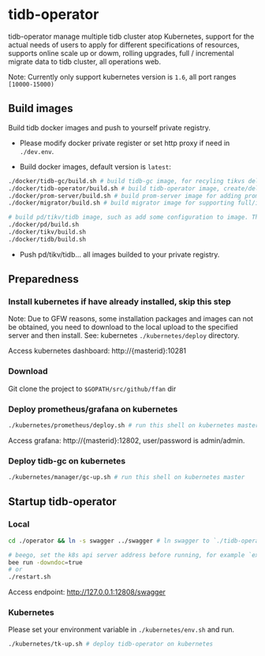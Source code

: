 # tidb-operator

tidb-operator manage multiple tidb cluster atop Kubernetes, support for the actual needs of users to apply for different specifications of resources, supports online scale up or dowm, rolling upgrades, full / incremental migrate data to tidb cluster, all operations web.

Note: Currently only support kubernetes version is `1.6`, all port ranges `[10000-15000)`

## Build images

Build tidb docker images and push to yourself private registry.

* Please modify docker private register or set http proxy if need in `./dev.env`.

* Build docker images, default version is `latest`:

```bash
./docker/tidb-gc/build.sh # build tidb-gc image, for recyling tikvs deleted and delete prometheus metrics...
./docker/tidb-operator/build.sh # build tidb-operator image, create/delete/scale/upgrade tidb cluster
./docker/prom-server/build.sh # build prom-server image for adding prometheus config to image
./docker/migrator/build.sh # build migrator image for supporting full/incremental migrate mysql data to tidb cluster

# build pd/tikv/tidb image, such as add some configuration to image. The official image on docker.com doesn't have
./docker/pd/build.sh
./docker/tikv/build.sh
./docker/tidb/build.sh
```

* Push pd/tikv/tidb... all images builded to your private registry.

## Preparedness

### Install kubernetes if have already installed, skip this step

Note: Due to GFW reasons, some installation packages and images can not be obtained, you need to download to the local upload to the specified server and then install. See: kubernetes `./kubernetes/deploy` directory.

Access kubernetes dashboard: http://{masterid}:10281

### Download

Git clone the project to `$GOPATH/src/github/ffan` dir

### Deploy prometheus/grafana on kubernetes

```bash
./kubernetes/prometheus/deploy.sh # run this shell on kubernetes master
```

Access grafana: http://{masterid}:12802, user/password is admin/admin.

### Deploy tidb-gc on kubernetes

```bash
./kubernetes/manager/gc-up.sh # run this shell on kubernetes master
```

## Startup tidb-operator

### Local

```bash
cd ./operator && ln -s swagger ../swagger # ln swagger to `./tidb-operator`
```

```bash
# beego, set the k8s api server address before running, for example `export K8S_ADDRESS=http://10.213.131.54:10218`
bee run -downdoc=true
# or
./restart.sh
```

Access endpoint: http://127.0.0.1:12808/swagger

### Kubernetes

Please set your environment variable in `./kubernetes/env.sh` and run.

```bash
./kubernetes/tk-up.sh # deploy tidb-operator on kubernetes
```